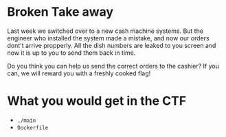 # Broken Take away
Last week we switched over to a new cash machine systems.
But the engineer who installed the system made a mistake, and now our orders dont't arrive propperly.
All the dish numbers are leaked to you screen and now it is up to you to send them back in time.

Do you think you can help us send the correct orders to the cashier?
If you can, we will reward you with a freshly cooked flag!

# What you would get in the CTF
* `./main`
* `Dockerfile`
